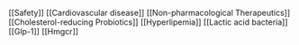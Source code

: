 [[Safety]]
[[Cardiovascular disease]]
[[Non-pharmacological Therapeutics]]
[[Cholesterol-reducing Probiotics]]
[[Hyperlipemia]]
[[Lactic acid bacteria]]
[[Glp-1]]
[[Hmgcr]]
